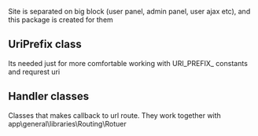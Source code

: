 Site is separated on big block (user panel, admin panel, user ajax etc),
and this package is created for them


## UriPrefix class

Its needed just for more comfortable working with URI_PREFIX_
constants and requrest uri

## Handler classes

Classes that makes callback to url route. They work together
with app\general\libraries\Routing\Rotuer
